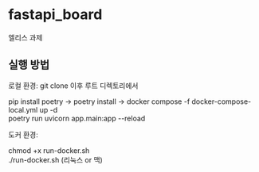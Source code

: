 # fastapi_board

엘리스 과제

## 실행 방법

로컬 환경: git clone 이후 루트 디렉토리에서

pip install poetry -> poetry install ->
docker compose -f docker-compose-local.yml up -d  
poetry run uvicorn app.main:app --reload  

도커 환경:

chmod +x run-docker.sh  
./run-docker.sh (리눅스 or 맥)
